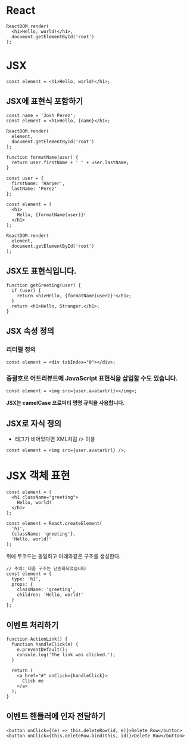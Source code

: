 # React

```
ReactDOM.render(
  <h1>Hello, world!</h1>,
  document.getElementById('root')
);
```

# JSX

```
const element = <h1>Hello, world!</h1>;
```

## JSX에 표현식 포함하기

```
const name = 'Josh Perez';
const element = <h1>Hello, {name}</h1>;

ReactDOM.render(
  element,
  document.getElementById('root')
);
```

```
function formatName(user) {
  return user.firstName + ' ' + user.lastName;
}

const user = {
  firstName: 'Harper',
  lastName: 'Perez'
};

const element = (
  <h1>
    Hello, {formatName(user)}!
  </h1>
);

ReactDOM.render(
  element,
  document.getElementById('root')
);
```

## JSX도 표현식입니다.

```
function getGreeting(user) {
  if (user) {
    return <h1>Hello, {formatName(user)}!</h1>;
  }
  return <h1>Hello, Stranger.</h1>;
}
```

## JSX 속성 정의

### 리터럴 정의

```
const element = <div tabIndex="0"></div>;
```

### 중괄호로 어트리뷰트에 JavaScript 표현식을 삽입할 수도 있습니다.

```
const element = <img src={user.avatarUrl}></img>;
```

<b>JSX는 camelCase 프로퍼티 명명 규칙을 사용합니다.</b>

## JSX로 자식 정의

- 태그가 비어있다면 XML처럼 /> 이용

```
const element = <img src={user.avatarUrl} />;
```

# JSX 객체 표현

```
const element = (
  <h1 className="greeting">
    Hello, world!
  </h1>
);
```

```
const element = React.createElement(
  'h1',
  {className: 'greeting'},
  'Hello, world!'
);
```

위에 두코드는 동일하고 아래와같은 구조를 생성한다.

```
// 주의: 다음 구조는 단순화되었습니다
const element = {
  type: 'h1',
  props: {
    className: 'greeting',
    children: 'Hello, world!'
  }
};
```

## 이벤트 처리하기

```
function ActionLink() {
  function handleClick(e) {
    e.preventDefault();
    console.log('The link was clicked.');
  }

  return (
    <a href="#" onClick={handleClick}>
      Click me
    </a>
  );
}
```

## 이벤트 핸들러에 인자 전달하기

```
<button onClick={(e) => this.deleteRow(id, e)}>Delete Row</button>
<button onClick={this.deleteRow.bind(this, id)}>Delete Row</button>
```
